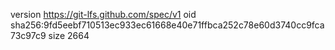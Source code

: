 version https://git-lfs.github.com/spec/v1
oid sha256:9fd5eebf710513ec933ec61668e40e71ffbca252c78e60d3740cc9fca73c97c9
size 2664

